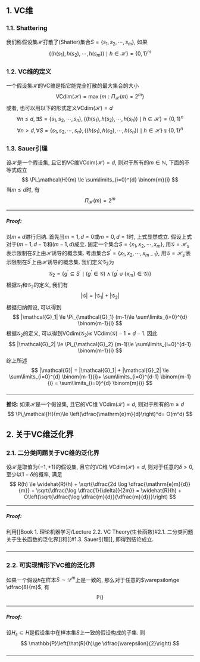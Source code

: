 ## 1. VC维
### 1.1. Shattering
我们称假设集$\mathcal{H}$打散了(Shatter)集合$S = \{s_1, s_2, \cdots, s_m\}$, 如果
$$
\{(h(s_1), h(s_2), \cdots, h(s_m)) \mid h\in \mathcal{H}\} = \{0, 1\}^m
$$


### 1.2. VC维的定义
一个假设集$\mathcal{H}$的VC维是指它能完全打散的最大集合的大小
$$
\mathrm{VCdim}(\mathcal{H}) = \max \{m: \Pi_\mathcal{H}(m) = 2^m\}
$$
或者, 也可以用以下的形式定义VCdim$(\mathcal{H}) = d$
$$
\forall n\le d, \exists S = \{s_1, s_2, \cdots, s_n\}, \{(h(s_1), h(s_2), \cdots, h(s_n)) \mid h\in \mathcal{H}\} = \{0, 1\}^n
$$
$$
\forall n > d, \forall S = \{s_1, s_2, \cdots, s_n\}, \{(h(s_1), h(s_2), \cdots, h(s_n)) \mid h\in \mathcal{H}\} \subsetneqq \{0, 1\}^n
$$

### 1.3. Sauer引理
设$\mathcal{H}$是一个假设集, 且它的VC维VCdim$(\mathcal{H}) = d$, 则对于所有的$m\in \mathbb{N}$, 下面的不等式成立
$$
\Pi_\mathcal{H}(m) \le \sum\limits_{i=0}^{d} \binom{m}{i}
$$
当$m\le d$时, 有
$$
\Pi_\mathcal{H}(m) = 2^m
$$
___
##### Proof: 
对$m+d$进行归纳. 首先当$m=1, d=0$或$m=0, d=1$时, 上式显然成立. 假设上式对于$(m-1, d-1)$和$(m-1, d)$成立. 固定一个集合$S = \{x_1, x_2, \cdots, x_m\}$, 用$\mathcal{G}  = \mathcal{H}_s$表示限制在$S$上由$\mathcal{H}$诱导的概念集. 考虑集合$S^{\prime}= \{x_1, x_2, \cdots, x_{m-1}\}$, 用$\mathcal{G}  = \mathcal{H}_{s^{\prime}}$表示限制在$S^{\prime}$上由$\mathcal{H}$诱导的概念集. 我们定义$\mathcal{G}_2$为
$$
\mathcal{G}_2 = \{g^{\prime}\subseteq S^{\prime}\mid (g^{\prime}\in \mathcal{G}) \wedge (g^{\prime}\cup \{x_m\}\in \mathcal{G})\}
$$
根据$\mathcal{G}_1$和$\mathcal{G}_2$的定义, 我们有
$$
|\mathcal{G}| = |\mathcal{G}_1| + |\mathcal{G}_2|
$$
根据归纳假设, 可以得到
$$
|\mathcal{G}_1| \le \Pi_{\mathcal{G}_1} (m-1)\le \sum\limits_{i=0}^{d} \binom{m-1}{i}
$$
根据$\mathcal{G}_2$的定义, 可以得到VCdim$(\mathcal{G}_2) \le$ VCdim$(\mathcal{G}) - 1 = d - 1$. 因此
$$
|\mathcal{G}_2| \le \Pi_{\mathcal{G}_2} (m-1)\le \sum\limits_{i=0}^{d-1} \binom{m-1}{i}
$$
综上所述
$$
|\mathcal{G}| = |\mathcal{G}_1| + |\mathcal{G}_2| \le  \sum\limits_{i=0}^{d} \binom{m-1}{i}+ \sum\limits_{i=0}^{d-1} \binom{m-1}{i} = \sum\limits_{i=0}^{d} \binom{m}{i}
$$
#####
___
**推论**: 如果$\mathcal{H}$是一个假设集, 且它的VC维 VCdim$(\mathcal{H}) = d$, 则对于所有的$m\ge d$
$$
\Pi_\mathcal{H}(m)\le \left(\dfrac{\mathrm{e}m}{d}\right)^d= O(m^d)
$$

## 2. 关于VC维泛化界

### 2.1. 二分类问题关于VC维的泛化界
设$\mathcal{H}$是取值为$\{-1, +1\}$的假设集, 且它的VC维 VCdim$(\mathcal{H}) = d$, 则对于任意的$\delta>0$, 至少以$1-\delta$的概率, 满足
$$
R(h) \le \widehat{R}(h) + \sqrt{\dfrac{2d \log \dfrac{\mathrm{e}m}{d}}{m}} + \sqrt{\dfrac{\log \dfrac{1}{\delta}}{2m}} = \widehat{R}(h) + O\left(\sqrt{\dfrac{\log \dfrac{m}{d}}{\dfrac{m}{d}}}\right)
$$
___
##### Proof: 
利用[[Book 1. 理论机器学习/Lecture 2.2. VC Theory(生长函数)#2.1. 二分类问题关于生长函数的泛化界]]和[[#1.3. Sauer引理]], 即得到结论成立. 
#####
___

### 2.2. 可实现情形下VC维的泛化界
如果一个假设$h$在样本$S\sim \mathcal{D}^m$上是一致的, 那么对于任意的$\varepsilon\ge \dfrac{8}{m}$, 有
$$
\mathbb{P}()
$$
___
##### Proof: 
设$H_s\subset H$是假设集中在样本集$S$上一致的假设构成的子集. 则
$$
\mathbb{P}\left(\hat{R}(h)\ge \dfrac{\varepsilon}{2}\right)
$$
#####
___